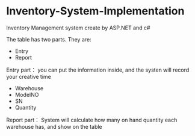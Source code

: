 # Inventory-System-Implementation

Inventory Management system create by ASP.NET and c#

The table has two parts. They are:

- Entry
- Report

Entry part：
you can put the information inside, and the systen will record your creative time
- Warehouse
- ModelNO
- SN
- Quantity

Report part：
System will calculate how many on hand quantity each warehouse has, and show on the table
